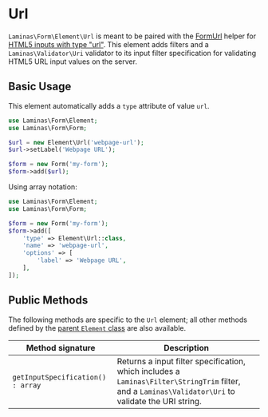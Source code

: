 # Url

`Laminas\Form\Element\Url` is meant to be paired with the
[FormUrl](../helper/form-url.md) helper for
[HTML5 inputs with type "url"](http://www.whatwg.org/specs/web-apps/current-work/multipage/states-of-the-type-attribute.html#url-state-%28type=url%29).
This element adds filters and a `Laminas\Validator\Uri` validator to its input
filter specification for validating HTML5 URL input values on the server.

## Basic Usage

This element automatically adds a `type` attribute of value `url`.

```php
use Laminas\Form\Element;
use Laminas\Form\Form;

$url = new Element\Url('webpage-url');
$url->setLabel('Webpage URL');

$form = new Form('my-form');
$form->add($url);
```

Using array notation:

```php
use Laminas\Form\Element;
use Laminas\Form\Form;

$form = new Form('my-form');
$form->add([
    'type' => Element\Url::class,
    'name' => 'webpage-url',
    'options' => [
        'label' => 'Webpage URL',
    ],
]);
```

## Public Methods

The following methods are specific to the `Url` element; all other methods
defined by the [parent `Element` class](element.md#public-methods) are also
available.

Method signature                  | Description
--------------------------------- | -----------
`getInputSpecification() : array` | Returns a input filter specification, which includes a `Laminas\Filter\StringTrim` filter, and a `Laminas\Validator\Uri` to validate the URI string.

